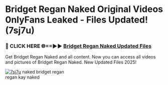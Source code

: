 # Bridget Regan Naked Original Videos 0nlyFans Leaked - Files Updated! (7sj7u)

<h3>🔴 CLICK HERE 🌐==►► <a href="https://tinyurl.com/yckcrads" rel="nofollow">Bridget Regan Naked Updated Files</a></h3>

Get Bridget Regan Naked and all content. Now you can access all videos and pictures of Bridget Regan Naked. New Updated Files 2025!

[![7sj7u](https://i.imgur.com/hpKpOFt.gif)](https://tinyurl.com/yckcrads)
naked bridget regan<br>
regan kay naked